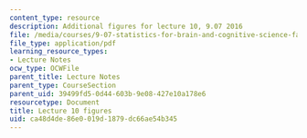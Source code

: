 ```yaml
---
content_type: resource
description: Additional figures for lecture 10, 9.07 2016
file: /media/courses/9-07-statistics-for-brain-and-cognitive-science-fall-2016/ca48d4de86e0019d1879dc66ae54b345_MIT9_07F16_lec10_Figures.pdf
file_type: application/pdf
learning_resource_types:
- Lecture Notes
ocw_type: OCWFile
parent_title: Lecture Notes
parent_type: CourseSection
parent_uid: 39499fd5-0d44-603b-9e08-427e10a178e6
resourcetype: Document
title: Lecture 10 figures
uid: ca48d4de-86e0-019d-1879-dc66ae54b345
---
```

